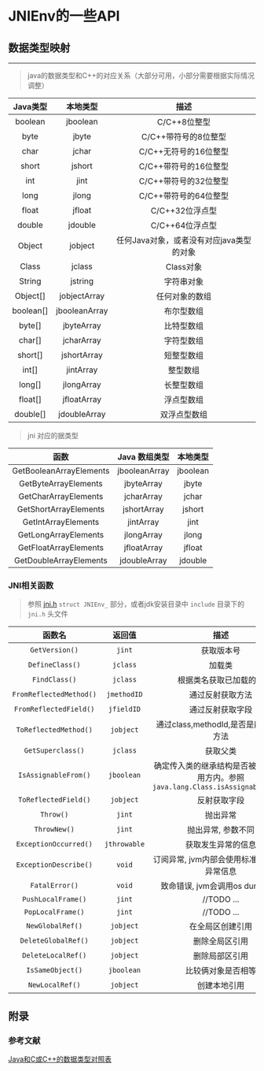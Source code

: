 # JNIEnv的一些API

## 数据类型映射
<hr/>

> java的数据类型和C++的对应关系（大部分可用，小部分需要根据实际情况调整）

| Java类型 | 本地类型 | 描述 |
| :---: | :---: | :---: |
| boolean | jboolean | C/C++8位整型|
| byte | jbyte | C/C++带符号的8位整型|
| char | jchar | C/C++无符号的16位整型|
| short | jshort | C/C++带符号的16位整型|
| int | jint | C/C++带符号的32位整型|
| long | jlong | C/C++带符号的64位整型|
| float | jfloat | C/C++32位浮点型|
| double | jdouble | C/C++64位浮点型|
| Object | jobject | 任何Java对象，或者没有对应java类型的对象|
| Class | jclass | Class对象|
| String | jstring | 字符串对象|
| Object[] | jobjectArray | 任何对象的数组|
| boolean[] | jbooleanArray | 布尔型数组|
| byte[] | jbyteArray | 比特型数组|
| char[] | jcharArray | 字符型数组|
| short[] | jshortArray | 短整型数组|
| int[] | jintArray | 整型数组|
| long[] | jlongArray | 长整型数组|
| float[] | jfloatArray | 浮点型数组|
| double[] | jdoubleArray | 双浮点型数组|

> jni 对应的据类型

|函数 |	Java 数组类型 | 本地类型 |
| :---: | :---: | :---: |
|GetBooleanArrayElements |	jbooleanArray | jboolean |
|GetByteArrayElements |	jbyteArray | jbyte |
|GetCharArrayElements |	jcharArray | jchar |
|GetShortArrayElements |	jshortArray | jshort |
|GetIntArrayElements |	jintArray | jint |
|GetLongArrayElements |	jlongArray | jlong |
|GetFloatArrayElements |	jfloatArray | jfloat |
|GetDoubleArrayElements |	jdoubleArray | jdouble |
 
### JNI相关函数
> 参照 [jni.h](base/jni.h) `struct JNIEnv_` 部分，或者jdk安装目录中 `include` 目录下的 `jni.h` 头文件

| 函数名 | 返回值 | 描述 |
| :---: | :---: | :---: |
| `GetVersion()`| `jint` | 获取版本号 |
| `DefineClass()`| `jclass` | 加载类 |
| `FindClass()`| `jclass` | 根据类名获取已加载的类 |
| `FromReflectedMethod()`| `jmethodID` | 通过反射获取方法 |
| `FromReflectedField()`| `jfieldID` | 通过反射获取字段 |
| `ToReflectedMethod()`| `jobject` | 通过class,methodId,是否是静态获取方法 |
| `GetSuperclass()`| `jclass` | 获取父类 |
| `IsAssignableFrom()`| `jboolean` | 确定传入类的继承结构是否被包含在调用方内。参照 `java.lang.Class.isAssignableFrom()` |
| `ToReflectedField()`| `jobject` | 反射获取字段 |
| `Throw()`| `jint` | 抛出异常 |
| `ThrowNew()`| `jint` | 抛出异常, 参数不同 |
| `ExceptionOccurred()`| `jthrowable` | 获取发生异常的信息 |
| `ExceptionDescribe()`| `void` | 订阅异常, jvm内部会使用标准输出打印异常信息 |
| `FatalError()`| `void` | 致命错误, jvm会调用os dump现场 |
| `PushLocalFrame()`| `jint` | //TODO ... |
| `PopLocalFrame()`| `jint` | //TODO ... |
| `NewGlobalRef()`| `jobject` | 在全局区创建引用 |
| `DeleteGlobalRef()`| `jobject` | 删除全局区引用 |
| `DeleteLocalRef()`| `jobject` | 删除局部区引用 |
| `IsSameObject()`| `jboolean` | 比较俩对象是否相等 |
| `NewLocalRef()`| `jobject` | 创建本地引用 |






## 附录
### 参考文献</br>
[Java和C或C++的数据类型对照表](https://www.cnblogs.com/jkguo/p/11262741.html)
